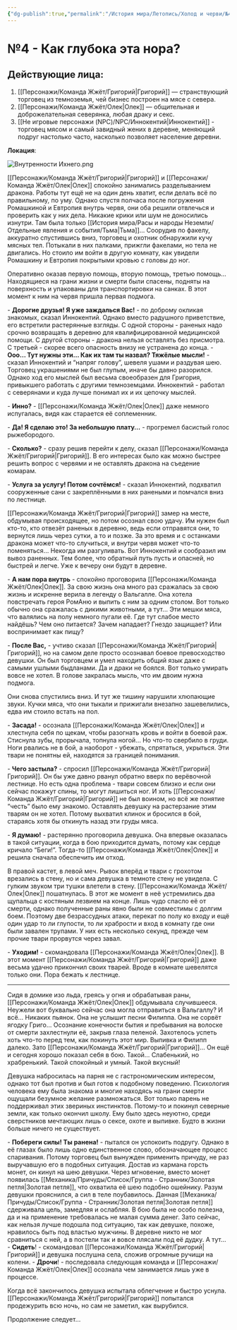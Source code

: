 ```yaml
---
{"dg-publish":true,"permalink":"/История мира/Летопись/Холод и черви/№4 - Как глубока эта нора/","noteIcon":"","created":"2025-09-07T13:19:32.070+03:00","updated":"2025-09-07T14:25:57.562+03:00"}
---
```


# №4 - Как глубока эта нора? 

## Действующие лица:

1. [[Персонажи/Команда Жжёт/Григорий\|Григорий]] — странствующий торговец из темноземья, чей бизнес построен на мясе с севера.
2. [[Персонажи/Команда Жжёт/Олек\|Олек]] — общительная и доброжелательная северянка, любая драку и секс.
3. [[Не игровые персонажи (NPC)/NPC/Иннокентий\|Иннокентий]] - торговец мясом и самый завидный жених в деревне, меняющий подруг настолько часто, насколько позволяет население деревни.

**Локация**:


  ![Внутренности Ихнего.png](/img/user/system/img/%D0%93%D0%B5%D0%BE%D0%B3%D1%80%D0%B0%D1%84%D0%B8%D1%8F/%D0%A1%D0%B5%D0%B2%D0%B5%D1%80%D0%BD%D1%8B%D0%B5%20%D0%B7%D0%B5%D0%BC%D0%BB%D0%B8/%D0%92%D0%BD%D1%83%D1%82%D1%80%D0%B5%D0%BD%D0%BD%D0%BE%D1%81%D1%82%D0%B8%20%D0%98%D1%85%D0%BD%D0%B5%D0%B3%D0%BE.png)
  

[[Персонажи/Команда Жжёт/Григорий\|Григорий]] и [[Персонажи/Команда Жжёт/Олек\|Олек]] спокойно занимались разделыванием дракона. Работы тут ещё не на один день хватит, если делать всё по правильному, по уму. Однако спустя полчаса после погружения Ромашкиной и Евтропия внутрь червя, они оба решили отвлечься и проверить как у них дела. Никакие крики или шум не доносились изнутри. Там была только [[История мира/Расы и народы Неземли/Отдельные явления и события/Тьма\|Тьма]]… Соорудив по факелу, аккуратно спустившись вниз, торговец и охотник обнаружили кучу мясных тел. Потыкали в них палками, прижгли факелами, но тела не двигались. Но стоило им войти в другую комнату, как увидели Ромашкину и Евтропия покрытыми кровью с головы до ног. 

Оперативно оказав первую помощь, вторую помощь, третью помощь… Находящиеся на грани жизни и смерти были спасены, подняты на поверхность и упакованы для транспортировки на санках. В этот момент к ним на червя пришла первая подмога.

\- **Дорогие друзья! Я уже заждалься Вас!** - по доброму окликая знакомых, сказал Иннокентий. Однако вместо радушного приветствие, его встретили растерянные взгляды. С одной стороны - раненых надо срочно возвращать в деревню для квалифицированной медицинской помощи. С другой стороны - дракона нельзя оставлять без присмотра. С третьей - скорее всего опасность внизу не устранена до конца. - **Ооо… Тут нужны эти… Как их там ты назвал? Тяжёлые мысли!** - сказал Иннокентий и “напряг голову”, шевеля ушами и раздувая шею. Торговец украшениями не был глупым, иначе бы давно разорился. Однако ход его мыслей был весьма своеобразен для Григория, привыкшего работать с другими темноземцами. Иннокентий - работал с северянами и куда лучше понимал их и их цепочку мыслей.

\- **Инно?** - [[Персонажи/Команда Жжёт/Олек\|Олек]] даже немного испугалась, видя как старается её соплеменник. 

\- **Да! Я сделаю это! За небольшую плату…** - прогремел басистый голос рыжебородого. 

\- **Сколько?** - сразу решив перейти к делу, сказал [[Персонажи/Команда Жжёт/Григорий\|Григорий]]. В его интересах было как можно быстрее решить вопрос с червями и не оставлять дракона на съедение комарам. 

\- **Услуга за услугу! Потом сочтёмся!** - сказал Иннокентий, подхватил сооруженные сани с закреплёнными в них ранеными и помчался вниз по лестнице. 

[[Персонажи/Команда Жжёт/Григорий\|Григорий]] замер на месте, обдумывая происходящее, но потом осознал свою удачу. Им нужен был кто-то, кто отвезёт раненых в деревню, ведь если отправятся они, то вернутся лишь через сутки, а то и позже. За это время и с останками дракона может что-то случиться, и внутри червя может что-то поменяться… Некогда им разгуливать. Вот Иннокентий и сообразил им вывоз раненных. Тем более, что обратный путь пусть и опасней, но быстрей и легче. Уже к вечеру они будут в деревне. 

\- **А нам пора внутрь** - спокойно проговорила [[Персонажи/Команда Жжёт/Олек\|Олек]]. За свою жизнь она много раз сражалась за свою жизнь и искренне верила в легенду о Вальгалле. Она хотела повстречать героя РомАню и выпить с ним за одним столом. Вот только обычно она сражалась с дикими животными, а тут… Эти мешки мяса, что валялись на полу немного пугали её. Где тут слабое место найдёшь? Чем оно питается? Зачем нападает? Гнездо защищает? Или воспринимает как пищу? 

\- **После Вас,** - учтиво сказал [[Персонажи/Команда Жжёт/Григорий\|Григорий]], но на самом деле просто осознавал боевое превосходство девушки. Он был торговцем и умел находить общий язык даже с самыми ушлыми быдланами. Да и драки не боялся. Вот только умирать вовсе не хотел. В голове закралась мысль, что им двоим нужна подмога.

Они снова спустились вниз. И тут же тишину нарушили хлюпающие звуки. Кучки мяса, что они тыкали и прижигали внезапно зашевелились, едва им стоило встать на пол. 

\- **Засада!** - осознала [[Персонажи/Команда Жжёт/Олек\|Олек]] и хлестнула себя по щекам, чтобы разогнать кровь и войти в боевой раж. Стиснула зубы, прорычала, топнула ногой… Но что-то свербило в груди. Ноги рвались не в бой, а наоборот - убежать, спрятаться, укрыться. Эти твари не понятны ей, находятся за границей понимания. 

\- **Чего застыла?** - спросил [[Персонажи/Команда Жжёт/Григорий\|Григорий]]. Он бы уже давно рванул обратно вверх по верёвочной лестнице. Но есть одна проблема - твари совсем близко и если они сейчас покажут спины, то могут лишиться ног. И хоть [[Персонажи/Команда Жжёт/Григорий\|Григорий]] не был воином, но всё же понятие “честь” было ему знакомо. Оставлять девушку на растерзание этим тварям он не хотел. Потому выхватил клинок и бросился в бой, стараясь хотя бы откинуть назад эти груды мяса. 

\- **Я думаю!** - растерянно проговорила девушка. Она впервые оказалась в такой ситуации, когда в бою приходится думать, потому как сердце кричало “Беги!”. Тогда-то [[Персонажи/Команда Жжёт/Олек\|Олек]] и решила сначала обеспечить им отход. 

В правой кастет, в левой меч. Рывок вперёд и твари с грохотом врезались в стену, но и сама девушка в темноте стену не увидела. С гулким звуком три тушки влетели в стену. [[Персонажи/Команда Жжёт/Олек\|Олек]] пошатнулась. В этот же момент в неё устремились два щупальца с костяным лезвием на конце. Лишь чудо спасло её от смерти, однако полученные раны явно были не совместимы с долгим боем. Поэтому две безрассудных атаки, перекат по полу ко входу и ещё один удар то ли глупости, то ли храбрости и вход в комнату где они были завален трупами. У них есть несколько секунд, прежде чем прочие твари прорвутся через завал.

\- **Уходим!** - скомандовала [[Персонажи/Команда Жжёт/Олек\|Олек]]. В этот момент [[Персонажи/Команда Жжёт/Григорий\|Григорий]] даже весьма удачно прикончил своих тварей. Вроде в комнате шевелятся только они. Пора бежать к лестнице.

  ---

Сидя в домике изо льда, греясь у огня и обрабатывая раны, [[Персонажи/Команда Жжёт/Олек\|Олек]] обдумывала случившееся. Неужели вот буквально сейчас она могла отправиться в Вальгаллу? И всё… Никаких пьянок. Она не услышит песни Филиппа. Она не сорвёт ягодку Григо… Осознание конечности бытия и пребывания на волоске от смерти захлестнули её, закрыв глаза пеленой. Захотелось успеть хоть что-то перед тем, как покинуть этот мир. Выпивка и Филипп далеко. Зато [[Персонажи/Команда Жжёт/Григорий\|Григорий]]… Он ещё и сегодня хорошо показал себя в бою. Такой… Слабенький, но храбренький. Такой спокойный и умный. Такой вкусный! 

Девушка набросилась на парня не с гастрономическим интересом, однако тот был против и был готов к подобному поведению. Психология человека ему была знакома и многие находясь на грани смерти ощущали безумное желание размножаться. Вот только парень не поддерживал этих звериных инстинктов. Потому-то и покинул северные земли, как только окончил школу. Ему было здесь неуютно, среди сверстников мечтающих лишь о сексе, охоте и выпивке. Будто в жизни больше ничего не существует. 

\- **Побереги силы! Ты ранена!** - пытался он успокоить подругу. Однако в её глазах было лишь одно единственное слово, обозначающее процесс спаривания. Потому торговец был вынужден применить причуду, не раз выручавшую его в подобных ситуация. Достав из кармана горсть монет, он кинул на шею девушки. Через мгновение, вместо монет появилась [[Механика/Причуды/Список/Группа - Странник/Золотая петля\|Золотая петля]], что охватила её шею подобно ошейнику. Разум девушки прояснился, а сил в теле поубавилось. Данная [[Механика/Причуды/Список/Группа - Странник/Золотая петля\|Золотая петля]] сдерживала цель, замедляя и ослабляя. В бою была не особо полезна, да и на применение требовалась не малая сумма денег. Зато сейчас, как нельзя лучше подошла под ситуацию, так как девушке, похоже, нравилось быть под властью мужчины. В деревне никто не мог сравниться с ней, а в постели так и вовсе плясали под её дудку. А тут… - **Сидеть**! - скомандовал [[Персонажи/Команда Жжёт/Григорий\|Григорий]] и девушка послушна села, сложив огромные ручищи на колени. - **Дрочи**! - последовала следующая команда и [[Персонажи/Команда Жжёт/Олек\|Олек]] осознала чем занимается лишь уже в процессе. 

Когда всё закончилось девушка испытала облегчение и быстро уснула. [[Персонажи/Команда Жжёт/Григорий\|Григорий]] попытался продежурить всю ночь, но сам не заметил, как вырубился. 

  

Продолжение следует...